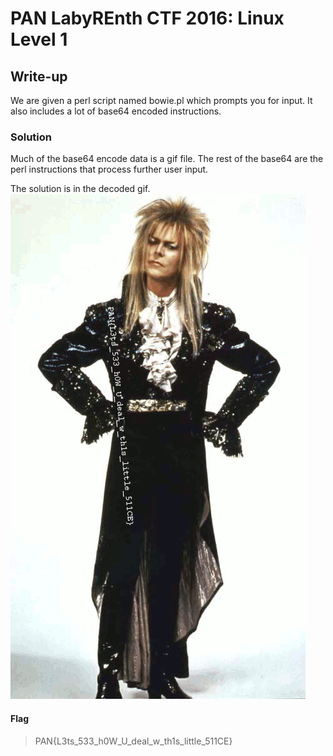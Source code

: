 # PAN LabyREnth CTF 2016: Linux Level 1

## Write-up

We are given a perl script named bowie.pl which prompts you for input. It also includes a lot of base64 encoded instructions.

### Solution

Much of the base64 encode data is a gif file. The rest of the base64 are the perl instructions that process further user input. 

The solution is in the decoded gif.
![Bowie](entrevue.gif)

#### Flag
> PAN{L3ts_533_h0W_U_deal_w_th1s_little_511CE}
